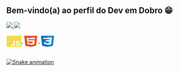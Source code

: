 ## Bem-vindo(a) ao perfil do Dev em Dobro 😁

 <div>
   <a href="https://github.com/clovismtn">
   <img height="180em" src="https://github-readme-stats.vercel.app/api?username=clovismtn&show_icons=true&theme=tokyonight&include_all_commits=true&count_private=true"/>
   <img height="180em" src="https://github-readme-stats.vercel.app/api/top-langs/?username=clovismtn&layout=compact&langs_count=6&theme=tokyonight"/>

</div>
<div style="display: inline_block"><br>
  <img align="center" alt="Js" height="30" width="40" src="https://raw.githubusercontent.com/devicons/devicon/master/icons/javascript/javascript-plain.svg">
  <img align="center" alt="HTML" height="30" width="40" src="https://raw.githubusercontent.com/devicons/devicon/master/icons/html5/html5-original.svg">
  <img align="center" alt="CSS" height="30" width="40" src="https://raw.githubusercontent.com/devicons/devicon/master/icons/css3/css3-original.svg">
</div>
 
 <br>
 

<div> 

 
  ![Snake animation](https://github.com/devemdobro/devemdobro/blob/output/github-contribution-grid-snake.svg)

</div>
